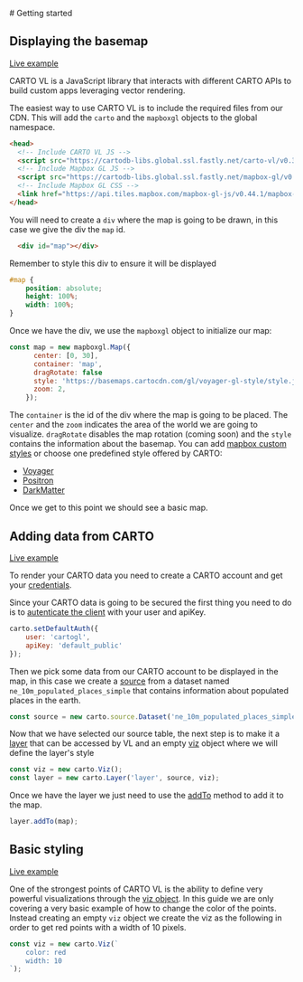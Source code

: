# Getting started

## Displaying the basemap

[Live example](http://cartovl-beta-guides.developers.carto-staging.com/developers/carto-vl/examples/maps/guides/getting-started/basemap.html)

CARTO VL is a JavaScript library that interacts with different CARTO APIs to build custom apps leveraging vector rendering. 

The easiest way to use CARTO VL is to include the required files from our CDN. This will add the `carto` and the `mapboxgl` objects to the global namespace.

```html
<head>
  <!-- Include CARTO VL JS -->
  <script src="https://cartodb-libs.global.ssl.fastly.net/carto-vl/v0.3.0/carto-vl.js"></script>
  <!-- Include Mapbox GL JS -->
  <script src="https://cartodb-libs.global.ssl.fastly.net/mapbox-gl/v0.44.1-carto1/mapbox-gl.js"></script>
  <!-- Include Mapbox GL CSS -->
  <link href="https://api.tiles.mapbox.com/mapbox-gl-js/v0.44.1/mapbox-gl.css" rel="stylesheet" />
</head>
```

You will need to create a `div` where the map is going to be drawn, in this case we give the div the `map` id.

```html
  <div id="map"></div>
```

Remember to style this div to ensure it will be displayed

```css
#map {
    position: absolute;
    height: 100%;
    width: 100%;
}
```


Once we have the div, we use the `mapboxgl` object to initialize our map:

```js
const map = new mapboxgl.Map({
      center: [0, 30],
      container: 'map',
      dragRotate: false
      style: 'https://basemaps.cartocdn.com/gl/voyager-gl-style/style.json',
      zoom: 2,
    });
```

The `container` is the id of the div where the map is going to be placed. The `center` and the `zoom` indicates the area of the world
we are going to visualize. `dragRotate` disables the map rotation (coming soon) and the `style` contains the information about
the basemap. You can add [mapbox custom styles](https://www.mapbox.com/mapbox-gl-js/style-spec/) or choose one predefined style offered by CARTO:

- [Voyager](https://basemaps.cartocdn.com/gl/voyager-gl-style/style.json)
- [Positron](https://basemaps.cartocdn.com/gl/positron-gl-style/style.json)
- [DarkMatter](https://basemaps.cartocdn.com/gl/dark-matter-gl-style/style.json)


Once we get to this point we should see a basic map.


## Adding data from CARTO


[Live example](http://cartovl-beta-guides.developers.carto-staging.com/developers/carto-vl/examples/maps/guides/getting-started/addingData.html)

To render your CARTO data you need to create a CARTO account and get your [credentials](https://carto.com/developers/fundamentals/authorization/).

Since your CARTO data is going to be secured the first thing you need to do is to [autenticate the client](https://carto.com/developers/carto-vl/reference/#cartosetdefaultauth) with your user and apiKey.

```js
carto.setDefaultAuth({
    user: 'cartogl',
    apiKey: 'default_public'
});
```

Then we pick some data from our CARTO account to be displayed in the map, in this case we create a [source](https://carto.com/developers/carto-vl/reference/#cartosourcedataset) from a dataset named `ne_10m_populated_places_simple` that contains information about populated places in the earth.

```js
const source = new carto.source.Dataset('ne_10m_populated_places_simple');
``` 

Now that we have selected our source table, the next step is to make it a [layer](https://carto.com/developers/carto-vl/reference/#cartolayer) that can be accessed by VL and an empty [viz](https://carto.com/developers/carto-vl/reference/#cartoviz) object where we will define the layer's style

```js
const viz = new carto.Viz();
const layer = new carto.Layer('layer', source, viz);
```

Once we have the layer we just need to use the [addTo](https://carto.com/developers/carto-vl/reference/#cartolayeraddto) method to add it to the map.

```js
layer.addTo(map);
```

## Basic styling

[Live example](http://cartovl-beta-guides.developers.carto-staging.com/developers/carto-vl/examples/maps/guides/getting-started/basicStyling.html)

One of the strongest points of CARTO VL is the ability to define very powerful visualizations through the [viz object](https://carto.com/developers/carto-vl/reference/#cartoviz). In this guide we are only covering a very basic example of how to change the color of the points.  Instead creating an empty `viz` object we create the viz as the following in order to get red points with a width of 10 pixels.

```js
const viz = new carto.Viz(`
    color: red
    width: 10
`);
```
